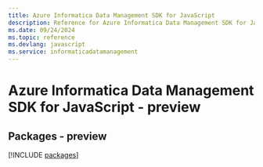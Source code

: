 ```yaml
---
title: Azure Informatica Data Management SDK for JavaScript
description: Reference for Azure Informatica Data Management SDK for JavaScript
ms.date: 09/24/2024
ms.topic: reference
ms.devlang: javascript
ms.service: informaticadatamanagement
---
```

# Azure Informatica Data Management SDK for JavaScript - preview
## Packages - preview
[!INCLUDE [packages](informatica-data-management-index.md)]